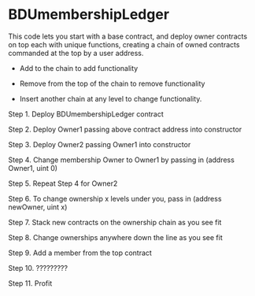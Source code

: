 # BDUmembershipLedger

This code lets you start with a base contract, and deploy owner contracts on top each with unique functions, creating a chain of owned contracts commanded at the top by a user address. 

- Add to the chain to add functionality

- Remove from the top of the chain to remove functionality

- Insert another chain at any level to change functionality. 






Step 1. Deploy BDUmembershipLedger contract

Step 2. Deploy Owner1 passing above contract address into constructor

Step 3. Deploy Owner2 passing Owner1 into constructor

Step 4. Change membership Owner to Owner1 by passing in (address Owner1, uint 0)

Step 5. Repeat Step 4 for Owner2

Step 6. To change ownership x levels under you, pass in (address newOwner, uint x) 

Step 7. Stack new contracts on the ownership chain as you see fit 

Step 8. Change ownerships anywhere down the line as you see fit

Step 9. Add a member from the top contract

Step 10. ?????????  

Step 11. Profit
